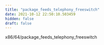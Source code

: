 ```yaml
---
title: "package_feeds_telephony_freeswitch"
date: 2021-10-12 22:50:10.503459
hidden: false
draft: false
---
```


x86/64/package_feeds_telephony_freeswitch

